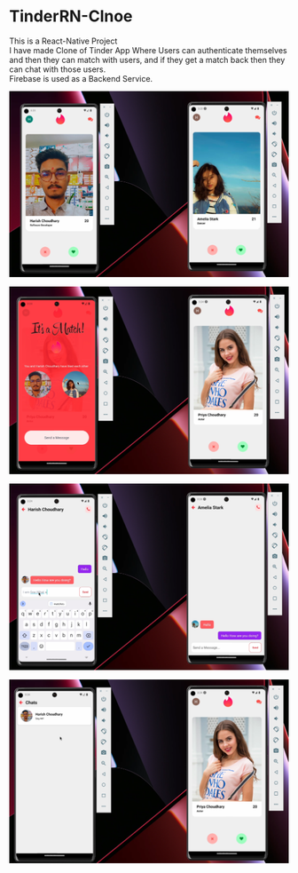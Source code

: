 # TinderRN-Clnoe

This is a React-Native Project <br/>
I have made Clone of Tinder App Where Users can authenticate themselves and then they can match with users, and if they get a match back then they can chat with those users.  <br/>
Firebase is used as a Backend Service. <br/>


![Home Screen](https://github.com/ChoudharyHarish/TinderRN-Clnoe/blob/master/TinderImg/1.png) <br/>

![Home Screen](https://github.com/ChoudharyHarish/TinderRN-Clnoe/blob/master/TinderImg/2.png) <br/>

![Home Screen](https://github.com/ChoudharyHarish/TinderRN-Clnoe/blob/master/TinderImg/3.png) <br/>

![Home Screen](https://github.com/ChoudharyHarish/TinderRN-Clnoe/blob/master/TinderImg/4.png) <br/>



